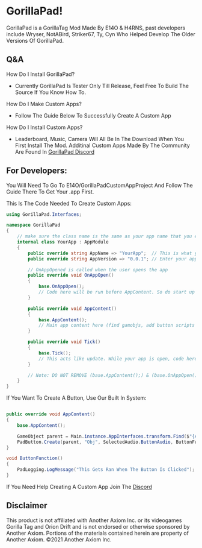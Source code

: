 # GorillaPad!
GorillaPad is a GorillaTag Mod Made By E14O & H4RNS, past developers include Wryser, NotABird, Striker67, Ty, Cyn Who Helped Develop The Older Versions Of GorillaPad.

## Q&A
How Do I Install GorillaPad?
- Currently GorillaPad Is Tester Only Till Release, Feel Free To Build The Source If You Know How To.

How Do I Make Custom Apps?
- Follow The Guide Below To Successfully Create A Custom App

How Do I Install Custom Apps?
- Leaderboard, Music, Camera Will All Be In The Download When You First Install The Mod. Additinal Custom Apps Made By The Community Are Found In [GorillaPad Discord](<https://discord.gg/ntnGzFTMB6>)

## For Developers:

You Will Need To Go To E14O/GorillaPadCustomAppProject And Follow The Guide There To Get Your .app First.

This Is The Code Needed To Create Custom Apps:
```csharp
using GorillaPad.Interfaces;

namespace GorillaPad
{
    // make sure the class name is the same as your app name that you exported in the unity project.
    internal class YourApp : AppModule 
    {
        public override string AppName => "YourApp";  // This is what your app will be called on the homepage.
        public override string AppVersion => "0.0.1"; // Enter your app version here (This will be displayed in the bottom left hand corner of your app as defualt).

        // OnAppOpened is called when the user opens the app
        public override void OnAppOpen()
        {
            base.OnAppOpen();
            // Code here will be run before AppContent. So do start up code here and find gameobj inside AppContent to avoid null refrences.
        }

        public override void AppContent()
        {
            base.AppContent();
            // Main app content here (find gamobjs, add button scripts e.c).
        }

        public override void Tick()
        {
            base.Tick();
            // This acts like update. While your app is open, code here will run every frame.
        }

        // Note: DO NOT REMOVE (base.AppContent();) & (base.OnAppOpen();) & (base.Tick();), Your App will automatically have a button script that runs OnAppOpen, this will also automatically open your app screen you made. 
    }
}
```
If You Want To Create A Button, Use Our Built In System:
```csharp

public override void AppContent()
{
    base.AppContent();

    GameObject parent = Main.instance.AppInterfaces.transform.Find($"{AppName}App").gameObject;
    PadButton.Create(parent, "Obj", SelectedAudio.ButtonAudio, ButtonFunction);
}

void ButtonFunction()
{
    PadLogging.LogMessage("This Gets Ran When The Button Is Clicked");
}

```
If You Need Help Creating A Custom App Join The [Discord](<https://discord.gg/ntnGzFTMB6>)

## Disclaimer
This product is not affiliated with Another Axiom Inc. or its videogames Gorilla Tag and Orion Drift and is not endorsed or otherwise sponsored by Another Axiom. Portions of the materials contained herein are property of Another Axiom. ©2021 Another Axiom Inc.
